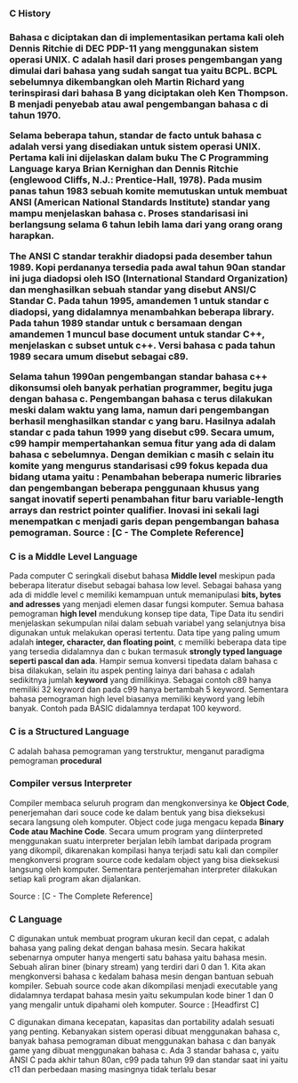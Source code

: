 <h3>C History<h3>

<p>Bahasa c diciptakan dan di implementasikan pertama kali oleh <b>Dennis Ritchie</b> di DEC PDP-11
yang menggunakan sistem operasi UNIX. C adalah hasil dari proses pengembangan yang dimulai dari
bahasa yang sudah sangat tua yaitu <b>BCPL</b>. BCPL sebelumnya dikembangkan oleh Martin Richard yang
terinspirasi dari bahasa <b>B</b> yang diciptakan oleh Ken Thompson. B menjadi penyebab atau awal pengembangan bahasa c di tahun 1970.</p>

<p>Selama beberapa tahun, standar de facto untuk bahasa c adalah versi yang disediakan untuk sistem operasi UNIX.
Pertama kali ini dijelaskan dalam buku <b>The C Programming Language</b> karya Brian Kernighan dan Dennis Ritchie (englewood Cliffs, N.J.: Prentice-Hall, 1978).
Pada musim panas tahun 1983 sebuah komite memutuskan untuk membuat <b>ANSI (American National Standards Institute) standar</b> yang mampu
menjelaskan bahasa c. Proses standarisasi ini berlangsung selama 6 tahun lebih lama dari yang orang orang harapkan.</p>

<p>The ANSI C standar terakhir diadopsi pada desember tahun 1989. Kopi perdananya tersedia pada awal tahun 90an
standar ini juga diadopsi oleh <b>ISO (International Standard Organization)</b> dan menghasilkan sebuah standar yang disebut ANSI/C Standar C.
Pada tahun 1995, amandemen 1 untuk standar c diadopsi, yang didalamnya menambahkan beberapa library. Pada tahun 1989 standar untuk c
bersamaan dengan amandemen 1 muncul base document untuk standar C++, menjelaskan c subset untuk c++. Versi bahasa c pada tahun 1989
secara umum disebut sebagai <b>c89.</b></p>

<p>Selama tahun 1990an pengembangan standar bahasa c++ dikonsumsi oleh banyak perhatian programmer, begitu juga dengan bahasa c. 
Pengembangan bahasa c terus dilakukan meski dalam waktu yang lama, namun dari pengembangan berhasil menghasilkan standar c yang baru.
Hasilnya adalah standar c pada tahun 1999 yang disebut <b>c99</b>. Secara umum, c99 hampir mempertahankan semua fitur yang ada di dalam bahasa c sebelumnya. 
Dengan demikian c masih c selain itu komite yang mengurus standarisasi c99 fokus kepada dua bidang utama yaitu : Penambahan beberapa <b>numeric libraries</b> 
dan pengembangan beberapa penggunaan khusus yang sangat inovatif seperti penambahan fitur baru <b>variable-length arrays dan restrict pointer qualifier</b>. 
Inovasi ini sekali lagi menempatkan c menjadi garis depan pengembangan bahasa pemograman. Source : [C - The Complete Reference]</p> 

<h3>C is a Middle Level Language</h3>
<p>Pada computer C seringkali disebut bahasa <b>Middle level</b> meskipun pada beberapa literatur disebut sebagai bahasa low level. 
Sebagai bahasa yang ada di middle level c memiliki kemampuan untuk memanipulasi <b>bits, bytes and adresses</b> yang menjadi elemen dasar 
fungsi komputer. Semua bahasa pemograman <b>high level</b> mendukung konsep tipe data, Tipe Data itu sendiri 
menjelaskan sekumpulan nilai dalam sebuah variabel yang selanjutnya bisa digunakan untuk melakukan operasi tertentu.
Data tipe yang paling umum adalah <b>integer, character, dan floating point</b>, c memiliki beberapa
data tipe yang tersedia didalamnya dan c bukan termasuk <b>strongly typed language seperti pascal dan ada</b>. 
Hampir semua konversi tipedata dalam bahasa c bisa dilakukan, selain itu aspek penting lainya dari bahasa c adalah 
sedikitnya jumlah <b>keyword</b> yang dimilikinya. Sebagai contoh c89 hanya memiliki 32 keyword dan pada c99 hanya 
bertambah 5 keyword. Sementara bahasa pemograman high level biasanya memiliki keyword yang lebih banyak. 
Contoh pada BASIC didalamnya terdapat 100 keyword.</p>

<h3>C is a Structured Language</h3>
<p>C adalah bahasa pemograman yang terstruktur, menganut paradigma pemograman <b>procedural</b></p>

<h3>Compiler versus Interpreter</h3>
<p>Compiler membaca seluruh program dan mengkonversinya ke <b>Object Code</b>, penerjemahan dari souce code ke dalam bentuk 
yang bisa dieksekusi secara langsung oleh komputer. Object code juga mengacu kepada <b>Binary Code atau Machine Code</b>. 
Secara umum program yang diinterpreted menggunakan suatu interpreter berjalan lebih lambat daripada program yang dikompil, 
dikarenakan kompilasi hanya terjadi satu kali dan compiler mengkonversi program source code kedalam object yang bisa dieksekusi langsung oleh komputer.
Sementara penterjemahan interpreter dilakukan setiap kali program akan dijalankan.</p> Source : [C - The Complete Reference]


<h3>C Language</h3>
<p>C digunakan untuk membuat program ukuran kecil dan cepat, c adalah bahasa yang paling dekat dengan bahasa mesin.
Secara hakikat sebenarnya omputer hanya mengerti satu bahasa yaitu bahasa mesin. Sebuah aliran biner (binary stream) 
yang terdiri dari 0 dan 1. Kita akan mengkonversi bahasa c kedalam bahasa mesin dengan bantuan sebuah kompiler. 
Sebuah source code akan dikompilasi menjadi executable yang didalamnya terdapat bahasa mesin yaitu sekumpulan 
kode biner 1 dan 0 yang mengalir untuk dipahami oleh komputer. Source : [Headfirst C] </p> 

<p>C digunakan dimana kecepatan, kapasitas dan portability adalah sesuati yang penting. 
Kebanyakan sistem operasi dibuat menggunakan bahasa c, banyak bahasa pemograman dibuat menggunakan bahasa c
dan banyak game yang dibuat menggunakan bahasa c. Ada 3 standar bahasa c, yaitu ANSI C pada akhir tahun 80an, 
c99 pada tahun 99 dan standar saat ini yaitu c11 dan perbedaan masing masingnya tidak terlalu besar</p>
